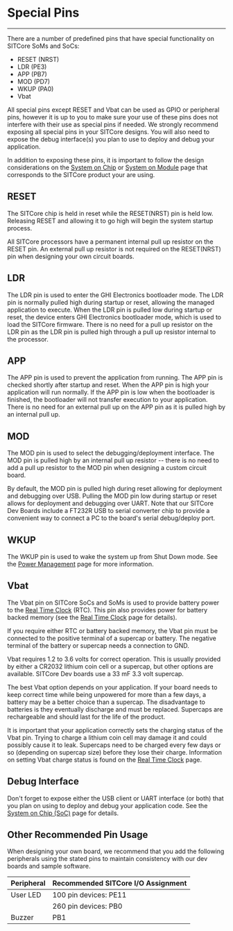 # Special Pins
---

There are a number of predefined pins that have special functionality on SITCore SoMs and SoCs: 
* RESET (NRST)
* LDR (PE3)
* APP (PB7)
* MOD (PD7)
* WKUP (PA0)
* Vbat

All special pins except RESET and Vbat can be used as GPIO or peripheral pins, however it is up to you to make sure your use of these pins does not interfere with their use as special pins if needed. We strongly recommend exposing all special pins in your SITCore designs. You will also need to expose the debug interface(s) you plan to use to deploy and debug your application.

In addition to exposing these pins, it is important to follow the design considerations on the [System on Chip](../../hardware/sitcore/soc.md) or [System on Module](../../hardware/sitcore/som.md) page that corresponds to the SITCore product your are using.

## RESET

The SITCore chip is held in reset while the RESET(NRST) pin is held low. Releasing RESET and allowing it to go high will begin the system startup process.

All SITCore processors have a permanent internal pull up resistor on the RESET pin. An external pull up resistor is not required on the RESET(NRST) pin when designing your own circuit boards.

## LDR

The LDR pin is used to enter the GHI Electronics bootloader mode. The LDR pin is normally pulled high during startup or reset, allowing the managed application to execute. When the LDR pin is pulled low during startup or reset, the device enters GHI Electronics bootloader mode, which is used to load the SITCore firmware. There is no need for a pull up resistor on the LDR pin as the LDR pin is pulled high through a pull up resistor internal to the processor.

## APP

The APP pin is used to prevent the application from running. The APP pin is checked shortly after startup and reset. When the APP pin is high your application will run normally. If the APP pin is low when the bootloader is finished, the bootloader will not transfer execution to your application. There is no need for an external pull up on the APP pin as it is pulled high by an internal pull up.

## MOD

The MOD pin is used to select the debugging/deployment interface. The MOD pin is pulled high by an internal pull up resistor -- there is no need to add a pull up resistor to the MOD pin when designing a custom circuit board.

By default, the MOD pin is pulled high during reset allowing for deployment and debugging over USB. Pulling the MOD pin low during startup or reset allows for deployment and debugging over UART. Note that our SITCore Dev Boards include a FT232R USB to serial converter chip to provide a convenient way to connect a PC to the board's serial debug/deploy port.

## WKUP

The WKUP pin is used to wake the system up from Shut Down mode. See the [Power Management](../../software/tinyclr/tutorials/power-management.md) page for more information.

## Vbat

The Vbat pin on SITCore SoCs and SoMs is used to provide battery power to the [Real Time Clock](tutorials/real-time-clock.md) (RTC). This pin also provides power for battery backed memory (see the [Real Time Clock](tutorials/real-time-clock.md) page for details).

If you require either RTC or battery backed memory, the Vbat pin must be connected to the positive terminal of a supercap or battery. The negative terminal of the battery or supercap needs a connection to GND.

Vbat requires 1.2 to 3.6 volts for correct operation. This is usually provided by either a CR2032 lithium coin cell or a supercap, but other options are available. SITCore Dev boards use a 33 mF 3.3 volt supercap.

The best Vbat option depends on your application. If your board needs to keep correct time while being unpowered for more than a few days, a battery may be a better choice than a supercap. The disadvantage to batteries is they eventually discharge and must be replaced. Supercaps are rechargeable and should last for the life of the product.

It is important that your application correctly sets the charging status of the Vbat pin. Trying to charge a lithium coin cell may damage it and could possibly cause it to leak. Supercaps need to be charged every few days or so (depending on supercap size) before they lose their charge. Information on setting Vbat charge status is found on the [Real Time Clock](tutorials/real-time-clock.md) page.

## Debug Interface

Don't forget to expose either the USB client or UART interface (or both) that you plan on using to deploy and debug your application code. See the [System on Chip (SoC)](../../hardware/sitcore/soc.md) page for details.

## Other Recommended Pin Usage

When designing your own board, we recommend that you add the following peripherals using the stated pins to maintain consistency with our dev boards and sample software.

| Peripheral | Recommended SITCore I/O Assignment |
|--|--|
| User LED | 100 pin devices: PE11 |
|  | 260 pin devices: PB0 |
| Buzzer | PB1 |

